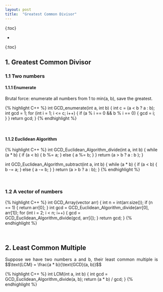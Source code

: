 ```yaml
---
layout: post
title:  "Greatest Common Divisor"
---
```

<script type="text/x-mathjax-config">
MathJax.Hub.Config({
  tex2jax: {
    inlineMath: [['$','$'], ['\\(','\\)']],
    processEscapes: true
  }
});
</script>
<script src="https://cdnjs.cloudflare.com/ajax/libs/mathjax/2.7.0/MathJax.js?config=TeX-AMS-MML_HTMLorMML" type="text/javascript"></script>


{:toc}

* 
{:toc}


## 1. Greatest Common Divisor
### 1.1 Two numbers
#### 1.1.1 Enumerate
<p align="justify">
Brutal force: enumerate all numbers from 1 to min(a, b), save the greatest.
</p>
{% highlight C++ %}
int GCD_enumerate(int a, int b)
{
    int c = (a < b ? a : b);
    int gcd = 1;
    for (int i = 1; i <= c; i++)
    {
        if (a % i == 0 && b % i == 0) { gcd = i; }
    }
    return gcd;
}
{% endhighlight %}
<p align="justify">
<br>
</p>

#### 1.1.2 Euclidean Algorithm
{% highlight C++ %}
int GCD_Euclidean_Algorithm_divide(int a, int b)
{
    while (a * b)
    {
        if (a < b) { b %= a; }
        else { a %= b; }
    }
    return (a > b ? a : b );
}

int GCD_Euclidean_Algorithm_subtract(int a, int b)
{
    while (a * b)
    {
        if (a < b) { b -= a; }
        else { a -= b; }
    }
    return (a > b ? a : b);
}
{% endhighlight %}
<p align="justify">
<br>
</p>

### 1.2 A vector of numbers
{% highlight C++ %}
int GCD_Array(vector<int> arr)
{
    int n = int(arr.size());
    if (n == 1) { return arr[0]; }
    int gcd = GCD_Euclidean_Algorithm_divide(arr[0], arr[1]);
    for (int i = 2; i < n; i++)
    {
        gcd = GCD_Euclidean_Algorithm_divide(gcd, arr[i]);
    }
    return gcd;
}
{% endhighlight %}
<p align="justify">
<br>
</p>


## 2. Least Common Multiple 
<p align="justify">
Suppose we have two numbers a and b, their least common multiple is
$$\text{LCM} = \frac{a * b}{\text{GCD}(a, b)}$$
</p>
{% highlight C++ %}
int LCM(int a, int b)
{
    int gcd = GCD_Euclidean_Algorithm_divide(a, b);
    return (a * b) / gcd;
}
{% endhighlight %}
<p align="justify">
<br>
</p>
